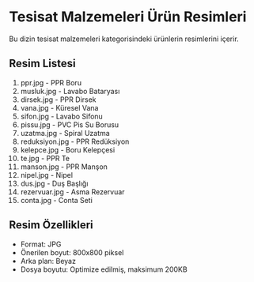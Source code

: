 # Tesisat Malzemeleri Ürün Resimleri

Bu dizin tesisat malzemeleri kategorisindeki ürünlerin resimlerini içerir.

## Resim Listesi

1. ppr.jpg - PPR Boru
2. musluk.jpg - Lavabo Bataryası
3. dirsek.jpg - PPR Dirsek
4. vana.jpg - Küresel Vana
5. sifon.jpg - Lavabo Sifonu
6. pissu.jpg - PVC Pis Su Borusu
7. uzatma.jpg - Spiral Uzatma
8. reduksiyon.jpg - PPR Redüksiyon
9. kelepce.jpg - Boru Kelepçesi
10. te.jpg - PPR Te
11. manson.jpg - PPR Manşon
12. nipel.jpg - Nipel
13. dus.jpg - Duş Başlığı
14. rezervuar.jpg - Asma Rezervuar
15. conta.jpg - Conta Seti

## Resim Özellikleri
- Format: JPG
- Önerilen boyut: 800x800 piksel
- Arka plan: Beyaz
- Dosya boyutu: Optimize edilmiş, maksimum 200KB
